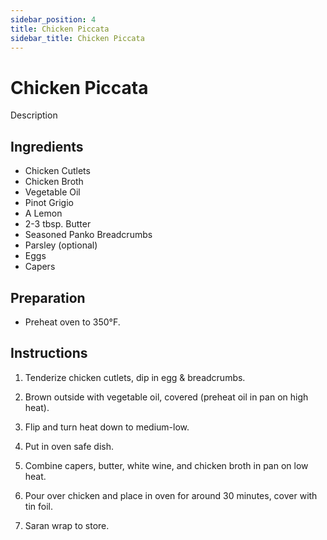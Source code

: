 ```yaml
---
sidebar_position: 4
title: Chicken Piccata
sidebar_title: Chicken Piccata
---
```


# Chicken Piccata

Description

## Ingredients
  - Chicken Cutlets
  - Chicken Broth
  - Vegetable Oil
  - Pinot Grigio
  - A Lemon
  - 2-3 tbsp. Butter
  - Seasoned Panko Breadcrumbs
  - Parsley (optional)
  - Eggs
  - Capers

## Preparation
  - Preheat oven to 350°F.

## Instructions
  1. Tenderize chicken cutlets, dip in egg & breadcrumbs.

  2. Brown outside with vegetable oil, covered (preheat oil in pan on high heat).

  3. Flip and turn heat down to medium-low.

  4. Put in oven safe dish.

  5. Combine capers, butter, white wine, and chicken broth in pan on low heat.

  6. Pour over chicken and place in oven for around 30 minutes, cover with tin foil.

  7. Saran wrap to store.
